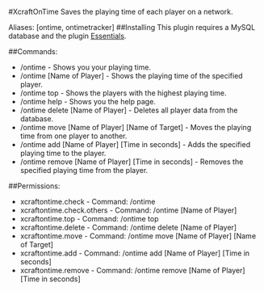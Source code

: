 #XcraftOnTime
Saves the playing time of each player on a network.

Aliases: [ontime, ontimetracker]
##Installing
This plugin requires a MySQL database and the plugin [Essentials](https://github.com/EssentialsX/Essentials).

##Commands:
- /ontime - Shows you your playing time.
- /ontime [Name of Player] - Shows the playing time of the specified player.
- /ontime top - Shows the players with the highest playing time.
- /ontime help - Shows you the help page.
- /ontime delete [Name of Player] - Deletes all player data from the database.
- /ontime move [Name of Player] [Name of Target] - Moves the playing time from one player to another.
- /ontime add [Name of Player] [Time in seconds] - Adds the specified playing time to the player.
- /ontime remove [Name of Player] [Time in seconds] - Removes the specified playing time from the player.

##Permissions:
- xcraftontime.check - Command: /ontime
- xcraftontime.check.others - Command: /ontime [Name of Player]
- xcraftontime.top - Command: /ontime top
- xcraftontime.delete - Command: /ontime delete [Name of Player]
- xcraftontime.move - Command: /ontime move [Name of Player] [Name of Target]
- xcraftontime.add - Command: /ontime add [Name of Player] [Time in seconds]
- xcraftontime.remove - Command: /ontime remove [Name of Player] [Time in seconds]